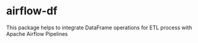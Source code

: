 # airflow-df
This package helps to integrate DataFrame operations for ETL process with Apache Airflow Pipelines
